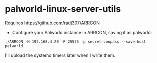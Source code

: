# palworld-linux-server-utils
Requires https://github.com/radj307/ARRCON

* Configure your Palworld instance in ARRCON, saving it as palworld:

```./ARRCON -H 192.168.4.20 -P 25575 -p secretrconpass --save-host palworld```

I'll upload the systemd timers later when I write them.

